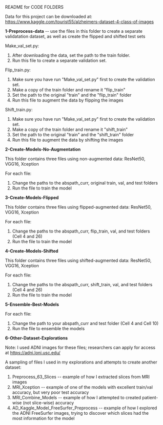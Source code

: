 README for CODE FOLDERS

Data for this project can be downloaded at:
https://www.kaggle.com/tourist55/alzheimers-dataset-4-class-of-images


**1-Preprocess-data** -- use the files in this folder to create a separate validatation dataset, as well as create the flipped and shifted test sets

Make_val_set.py: 
1. After downloading the data, set the path to the train folder.
2. Run this file to create a separate validation set.

Flip_train.py: 
1. Make sure you have run "Make_val_set.py" first to create the validation set.
2. Make a copy of the train folder and rename it "flip_train"
3. Set the path to the original "train" and the "flip_train" folder
4. Run this file to augment the data by flipping the images

Shift_train.py: 
1. Make sure you have run "Make_val_set.py" first to create the validation set.
2. Make a copy of the train folder and rename it "shift_train"
3. Set the path to the original "train" and the "shift_train" folder
4. Run this file to augment the data by shifting the images

**2-Create-Models-No-Augmentation**

This folder contains three files using non-augmented data: ResNet50, VGG16, Xception

For each file: 

1. Change the paths to the abspath_curr, original train, val, and test folders 
3. Run the file to train the model

**3-Create-Models-Flipped**

This folder contains three files using flipped-augmented data: ResNet50, VGG16, Xception

For each file: 

1. Change the paths to the abspath_curr, flip_train, val, and test folders (Cell 4 and 26)
2. Run the file to train the model

**4-Create-Models-Shifted**


This folder contains three files using shifted-augmented data: ResNet50, VGG16, Xception 

For each file: 

1. Change the paths to the abspath_curr, shift_train, val, and test folders (Cell 4 and 26)
2. Run the file to train the model

**5-Ensemble-Best-Models**

For each file:

1. Change the path to your abspath_curr and test folder (Cell 4 and Cell 10)
2. Run the file to ensemble the models

**6-Other-Dataset-Explorations**

Note: I used ADNI images for these files; researchers can apply for access at https://adni.loni.usc.edu/

A sampling of files I used in my explorations and attempts to create another dataset:

1. Preprocess_63_Slices -- example of how I extracted slices from MRI images
2. MRI_Xception -- example of one of the models with excellent train/val accuracy, but very poor test accuracy
3. MRI_Combine_Models -- example of how I attempted to created patient-wise (not slice-wise) accuracy
4. AD_Kaggle_Model_FreeSurfer_Preprocess -- example of how I explored the ADNI FreeSurfer images, trying to discover which slices had the most information for the model
